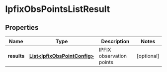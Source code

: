# IpfixObsPointsListResult

## Properties
Name | Type | Description | Notes
------------ | ------------- | ------------- | -------------
**results** | [**List&lt;IpfixObsPointConfig&gt;**](IpfixObsPointConfig.md) | IPFIX observation points |  [optional]
